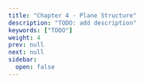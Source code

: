 ```yaml
---
title: "Chapter 4 · Plane Structure"
description: "TODO: add description"
keywords: ["TODO"]
weight: 4
prev: null
next: null
sidebar:
  open: false
---
```

